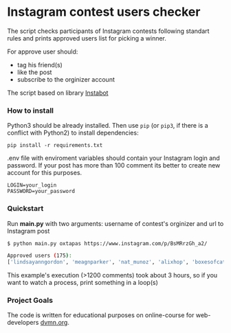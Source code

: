 # Instagram contest users checker

The script checks participants of Instagram contests following standart rules and prints approved users list for picking a winner.

For approve user should:
* tag his friend(s)
* like the post
* subscribe to the orginizer account

The script based on library [Instabot](https://github.com/instagrambot/)


### How to install

Python3 should be already installed. Then use `pip` (or `pip3`, if there is a conflict with Python2) to install dependencies:
```
pip install -r requirements.txt
```

.env file with enviroment variables should contain your Instagram login and password. If your post has more than 100 comment its better to create new account for this purposes.
```
LOGIN=your_login
PASSWORD=your_password
```


### Quickstart

Run **main.py** with two arguments: username of contest's orginizer and url to Instagram post

```bash
$ python main.py oxtapas https://www.instagram.com/p/BsMRrzGh_a2/

Approved users (175):
['lindsayanngordon', 'meagnparker', 'nat_munoz', 'alixhop', 'boxesofcatss', 'alexiariches', 'maebers', 'flybirdwin', 'alisa86', 'rainray_s', 'krysta_ahlers', 'turnerincalgary', 'itsmecourtneeeeey', 'yycfoodjunkie', 'allison418', 'idrankhere', 'nahaelia', 'hittingthesauceyyc', 'hugs.and.hearts', 'elysium_summers', 'jjjlllggg', 'krosenke', 'ldiggity_', 'mrs_sandiego_', 'marty_rudy_and_me', 'shelovesthedeal', 'k_wollny', 'nic_adair', 'whitroy', 'smorrison87', 'embagzz', 'loaf2go', 'shirls.l', 'rachellaurenxx', 'alozy', 'm_petrovi', 'pak_to_eating', 'winniesusu00', 'micocabrera', 'raylenealannah', 'codyscheibs', 'kimmikazzi', 'stephb_enroute', 'juliagangji', 'xteeyuu', 'robynpenelope', 'cathk808', 'mikedecline', 'kerrybaking', 'nickyjm88', 'lifewhereweare', 'ezzapet', 'gardens.in.mind', 'baanjen', 'gillian.bruce', 'megan.amber.creative', 'coralstring', 'sheffieldthepug','alison_burton', 'tastebudsyyc', 'heyjanino', 'julie.gathercole', 'deseraeevensonphoto', 'mycookingaromas', 'mhubba32', 'repudiation', 'calgarykatie6', 'ms4tuna', 'justine_a_h', 'lifeofkaf', 'yogalove20', 'adventures.with.dee', 'natkho14','kateyorkyyc', 'calvi._.n', 'cottonleigh', 'brndon.pyne', 'sinbin.tri', 'tiffflynn', 'teatime_circus', 'amartincreative', 'alli456', 'kiki.the.shopaholic', 'trntwrnr', 'chau_mander', 'tamalama_s', 'leelajacobs', 'skreinhart', 'vicki_valentine', 'kmvdanan', 'munchwithlynn', 'saralianne', 'nattner', 'craftlifeyyc', 'merakisupplyco', 'runawaywithcc', 'chan_teezzy', 'dishnthekitchen', 'mjessiman', 'hippolee999', 'vanessafraser', 'latteortwo', 'ontarioandgore', 'jessicarosolmakeup', 'm_a_r_1_3', 'cbridges', 'zuco_dm', 'bornlippystyle', 'allisonjh', 'megwanders2944', 'gutstolive', 'zachary_mohl', 'redpaperboutique', 'browsandblush', 'hangryinyyc', 'vwlho', 'kaelaneats', 'schmirlert', 'love_always_lindsay_dreher', 'jaymalynn79', 'cooking.buddies', 'tonynols', 'april_lee_b', 'teresakkk', 'jessrucie', 'alanajwillerton', 'leahvanloon', 'heyseto', 'skitzilla', 'nicoleeponsonby', 'steph_j_deboice', 'foodmammacom', 'mscrazylady', 'yycfoodiesdiary', 'kazz1972', 'missjennileigh', 'meet_melanie', 'chefbecks92', 'chantel.cruikshank', 'tyknigh', 'jayne_l8', 'tamfran123', 'mandycostache', 'idaviani', 'minson519', 'kyrrs', 'roopiej', 'amandaarbo', 'dustywm', 'poeticallycreative', 'anrensch88', 'ak.kendrick', 'sandi_lynn', 'fernzevnik', 'xoxsandee', 'carolinaayc', 'monastable', 'alex_zarnowski', 'mortgagesbyjessalyn', 'marissrawr', 'flavourfultraveller', 'laura_lovett', 'mkdundas', 'brendanattwell', 'lauraeileenb', 'lanikayp', 'nisansala73', 'misslipton', 'alexrst1', 'jessekiah', 'calgaryfoodslut', 'rosie_j_miller', 'karewint', 'leontaridis', 'pulltheleversuz']
```

This example's execution (>1200 comments) took about 3 hours, so if you want to watch a process, print something in a loop(s)


### Project Goals

The code is written for educational purposes on online-course for web-developers [dvmn.org](https://dvmn.org/).
